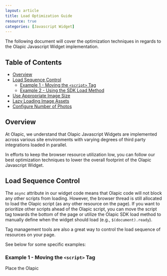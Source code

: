 ```yaml
---
layout: article
title: Load Optimization Guide
resource: true
categories: [Javascript Widget]
---
```


The following document will cover the optimization techniques in regards to the Olapic Javascript Widget implementation.

## Table of Contents

- [Overview](#overview)
- [Load Sequence Control](#load-sequence-control)
  - [Example 1 - Moving the `<script>` Tag](#example---moving-the-script-tag)
  - [Example 2 - Using the SDK Load Method](#example---using-the-sdk-load-method)
- [Use Appropriate Image Size](#use-appropriate-image-size)
- [Lazy Loading Image Assets](#lazy-loading-image-assets)
- [Configure Number of Photos](#configure-number-of-photos)

## Overview

At Olapic, we understand that Olapic Javascript Widgets are implemented across various site environments with varying degrees of third party integrations loaded in parallel.

In efforts to keep the browser resource utilization low, you can follow our best optimization techniques to lower the overall footprint of the Olapic Javascript Widget.

## Load Sequence Control
The `async` attribute in our widget code means that Olapic code will not block any other scripts from loading. However, the browser thread is still allocated to load the Olapic script (as any other resource on the page). If you want to prioritize other scripts ahead of the Olapic script, you can move the script tag towards the bottom of the page or utilize the Olapic SDK load method to manually define when the widget should load (e.g., `$(document).ready`).

Tag management tools are also a great way to control the load sequence of resources on your page.

See below for some specific examples:

### Example 1 - Moving the `<script>` Tag
Place the Olapic <script> after the scripts that you wish to prioritize. This is the easiest method.

See below for a code example:

```
<html>
<head>
    <meta charset="UTF-8">
    <title>Example</title>
</head>
<body>
    <div id="olapic_specific_widget"></div>

    <script type="text/javascript" src="script_A.js"></script>
    <script type="text/javascript" src="script_B.js"></script>

    <!-- Olapic script will not load until script A and script B are done loading -->
    <script type="text/javascript" src="https://photorankstatics-a.akamaihd.net/81b03e40475846d5883661ff57b34ece/static/frontend/latest/build.min.js"  data-olapic="olapic_specific_widget" data-instance="a766540c1b6234ec23828cf9c8ec5fc2" data-apikey="f48eeae508d1b1f3133df366679eb2b567bae5dc8058d69d679dc5cb140eb857" async="async"></script>

    <!-- When Olapic script starts to load, it will not block the browser from initiating load for script C -->
    <script type="text/javascript" src="script_C.js"></script>
</body>
</html>
```

### Example 2 - Using the SDK Load Method 

The Olapic SDK load method gives you best flexibility in terms of programmatically invoking the widget on demand. Here's the detailed step-by-step technical guide: https://olapic1.zendesk.com/hc/en-us/articles/203456360-SDK-Widget-Load-Method.

## Use Appropriate Image Size
Our API provides different versions of the static image assets for you to pick and choose from. See the **Media Sizing Options** section of our API documentation for specific details. 

Link: [http://apiv2-docs.photorank.me/#header-media-sizing-options](http://apiv2-docs.photorank.me/#header-media-sizing-options)

You can also use different image sizing in the template editor as well:

![](./img/optimization-js-template.jpg)

## Lazy Loading Image Assets
Incorporate lazy load logic into Carousel Widgets, only the photos within the user view will be loaded. Here's sample code to make the Olapic Carousel widget lazy load, make sure to make minor adjustments to the item and callbacks file depending on the existing markup.

**JS Callbacks:**

    <script type="text/javascript">
    var OlapicCallback = OlapicCallback || {};
    OlapicCallback.olapicSliderAfterRender = function(w){
        var $self = oQuery('#' + w.wrapperId);
        var firstLoad = Math.ceil(window.screen.availWidth / 277) + 1;
        
        oQuery('.olapic-carousel .olapic-item', $self).each(function(i, val) { 
            if (i < firstLoad) {
                oQuery(this).css('background-image','url(' + oQuery(this).attr('data-image') + ')').data( 'loaded' , '1' );
            }
        });
        oQuery('.olapic-nav-button', $self).click(function() {
            var $previous = oQuery('.olapic-carousel .olapic-item', $self).filter(function() { 
                return oQuery(this).data('loaded') != true 
            });
            
            if ( oQuery(this).hasClass('olapic-nav-next') ) {
                $previous.first().css('background-image','url(' + $previous.first().attr('data-image') + ')').data('loaded','1');
            } else {
                $previous.last().css('background-image','url(' + $previous.last().attr('data-image') + ')').data('loaded','1');
            }
        });
    };
    </{{!}}script>

**Item:**

    <li class="{{this.source}}">
      <a href="#" class="olapic-item" data-url="{{this._links.self.href}}" title="{{this.caption}}" data-image="{{this.images.mobile}}">
        <span class="olapic-type-{{this.type}}"><i></i></span>
      </a>
    </li>

## Configure Number of Photos
Optimize the # of photos that gets loaded in the widget depending on the use case. You can configure this in the respective Widget Configurations:

![](./img/optimization-widget-config.jpg)

